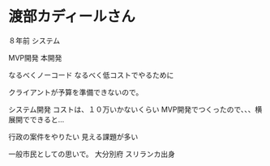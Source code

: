 # 渡部カディールさん

８年前
システム

MVP開発
本開発


なるべくノーコード
なるべく低コストでやるために

クライアントが予算を準備できないので。



システム開発
コストは、１０万いかないくらい
MVP開発でつくったので、、、横展開でできると...


行政の案件をやりたい
見える課題が多い

一般市民としての思いで。
大分別府
スリランカ出身


